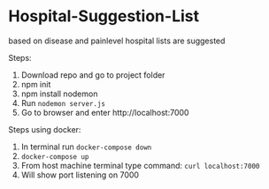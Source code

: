 # Hospital-Suggestion-List
based on disease and painlevel hospital lists are suggested

Steps:

1. Download repo and go to project folder
2. npm init
3. npm install nodemon
4. Run ```nodemon server.js```
5. Go to browser and enter http://localhost:7000

Steps using docker: 

1. In terminal run ```docker-compose down```
2. ```docker-compose up```
3. From host machine terminal type command: ```curl localhost:7000```
4. Will show port listening on 7000 

